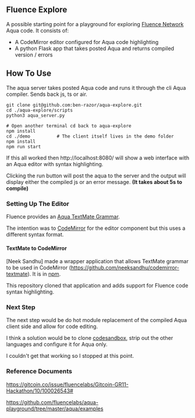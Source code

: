 ## Fluence Explore

A possible starting point for a playground for exploring [Fluence Network](https://fluence.network/) Aqua code. It consists of:

* A CodeMirror editor configured for Aqua code highlighting
* A python Flask app that takes posted Aqua and returns compiled version / errors

## How To Use

The aqua server takes posted Aqua code and runs it through the cli Aqua compiler. Sends back js, ts or air.

```
git clone git@github.com:ben-razor/aqua-explore.git
cd ./aqua-explore/scripts
python3 aqua_server.py
```

```
# Open another terminal cd back to aqua-explore
npm install
cd ./demo          # The client itself lives in the demo folder
npm install
npm run start
```

If this all worked then http://localhost:8080/ will show a web interface with an Aqua editor with syntax highlighting. 

Clicking the run button will post the aqua to the server and the output will display either the compiled js or an error message. **(It takes about 5s to compile)** 

### Setting Up The Editor

Fluence provides an [Aqua TextMate Grammar](https://github.com/fluencelabs/aqua-vscode/blob/main/syntaxes/aqua.tmLanguage.json).

The intention was to [CodeMirror](https://codemirror.net/) for the editor component but this uses a different syntax format.

#### TextMate to CodeMirror

[Neek Sandhu] made a wrapper application that allows TextMate grammar to be used in CodeMirror (https://github.com/neeksandhu/codemirror-textmate). It is in [npm](https://npm.io/package/codemirror-textmate).

This repository cloned that application and adds support for Fluence code syntax highlighting.

### Next Step

The next step would be do hot module replacement of the compiled Aqua client side and allow for code editing.

I think a solution would be to clone [codesandbox](https://github.com/codesandbox/codesandbox-client), strip out the other languages and configure it for Aqua only.

I couldn't get that working so I stopped at this point.

### Reference Documents

https://gitcoin.co/issue/fluencelabs/Gitcoin-GR11-Hackathon/10/100026543#

https://github.com/fluencelabs/aqua-playground/tree/master/aqua/examples
